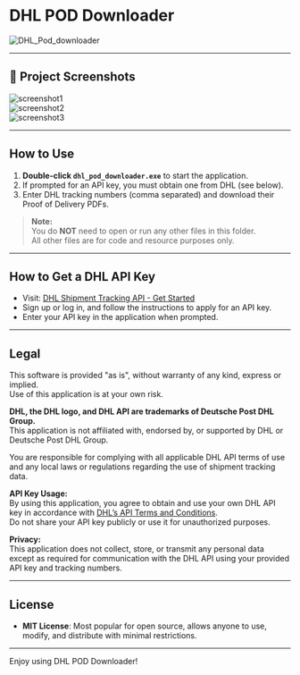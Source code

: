 # DHL POD Downloader

![DHL_Pod_downloader](https://socialify.git.ci/Goldspear21/DHL_Pod_downloader/image?language=1&name=1&owner=1&stargazers=1&theme=Dark)

---

## 📸 Project Screenshots

![screenshot1](https://res.cloudinary.com/dfio7wdjh/image/upload/v1749739868/Screenshot_2025-06-12_184918_sinawb.png)  
![screenshot2](https://res.cloudinary.com/dfio7wdjh/image/upload/v1749739868/Screenshot_2025-06-12_185001_ow1cua.png)  
![screenshot3](https://res.cloudinary.com/dfio7wdjh/image/upload/v1749739867/Screenshot_2025-06-12_185040_p8rxm6.png)   

---

## How to Use

1. **Double-click `dhl_pod_downloader.exe`** to start the application.
2. If prompted for an API key, you must obtain one from DHL (see below).
3. Enter DHL tracking numbers (comma separated) and download their Proof of Delivery PDFs.

> **Note:**  
> You do **NOT** need to open or run any other files in this folder.  
> All other files are for code and resource purposes only.

---

## How to Get a DHL API Key

- Visit: [DHL Shipment Tracking API - Get Started](https://developer.dhl.com/api-reference/shipment-tracking#get-started-section/)
- Sign up or log in, and follow the instructions to apply for an API key.
- Enter your API key in the application when prompted.

---

## Legal

This software is provided "as is", without warranty of any kind, express or implied.  
Use of this application is at your own risk.

**DHL, the DHL logo, and DHL API are trademarks of Deutsche Post DHL Group.**  
This application is not affiliated with, endorsed by, or supported by DHL or Deutsche Post DHL Group.

You are responsible for complying with all applicable DHL API terms of use and any local laws or regulations regarding the use of shipment tracking data.

**API Key Usage:**  
By using this application, you agree to obtain and use your own DHL API key in accordance with [DHL’s API Terms and Conditions](https://developer.dhl.com/api-reference/shipment-tracking#get-started-section/).  
Do not share your API key publicly or use it for unauthorized purposes.

**Privacy:**  
This application does not collect, store, or transmit any personal data except as required for communication with the DHL API using your provided API key and tracking numbers.

---

## License

- **MIT License**: Most popular for open source, allows anyone to use, modify, and distribute with minimal restrictions.

---

Enjoy using DHL POD Downloader!
